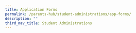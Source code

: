 ```yaml
---
title: Application Forms
permalink: /parents-hub/student-administrations/app-forms/
description: ""
third_nav_title: Student Administrations
---
```

